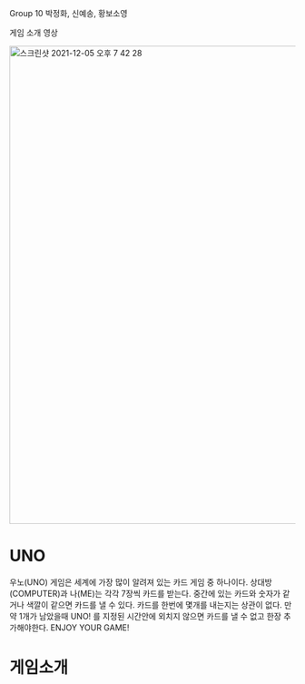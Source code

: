Group 10 박정화, 신예송, 황보소영

게임 소개 영상 


<img width="842" alt="스크린샷 2021-12-05 오후 7 42 28" src="https://user-images.githubusercontent.com/76938654/144743242-f6d55f60-e59d-43b2-a8e0-c67ad2988b1c.png">

# UNO

우노(UNO) 게임은 세계에 가장 많이 알려져 있는 카드 게임 중 하나이다. 
상대방(COMPUTER)과 나(ME)는 각각 7장씩 카드를 받는다. 중간에 있는 카드와 숫자가 같거나 색깔이 같으면 카드를 낼 수 있다.
카드를 한번에 몇개를 내는지는 상관이 없다. 만약 1개가 남았을때 UNO! 를 지정된 시간안에 외치지 않으면 카드를 낼 수 없고 한장 추가해야한다.
ENJOY YOUR GAME!



# 게임소개

